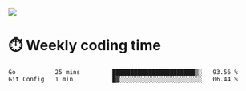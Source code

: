 
<p> <img src="https://github-readme-stats.vercel.app/api?username=cozgerest&show_icons=true&hide_border=false" /> </p>

# :stopwatch: Weekly coding time 
<!--START_SECTION:waka-->
```text
Go           25 mins         ███████████████████████▒░   93.56 % 
Git Config   1 min           █▓░░░░░░░░░░░░░░░░░░░░░░░   06.44 % 
```
<!--END_SECTION:waka-->

